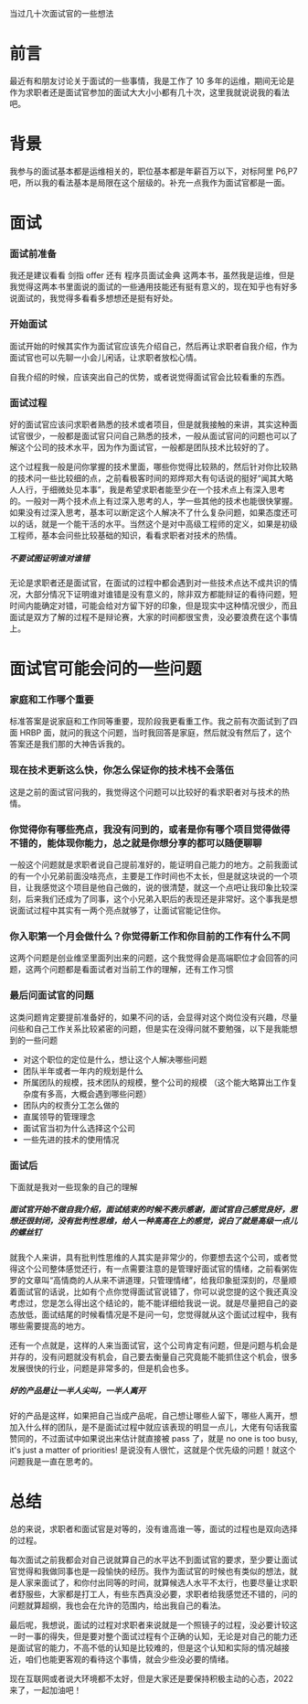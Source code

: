 当过几十次面试官的一些想法

# 前言
最近有和朋友讨论关于面试的一些事情，我是工作了 10 多年的运维，期间无论是作为求职者还是面试官参加的面试大大小小都有几十次，这里我就说说我的看法吧。

# 背景
我参与的面试基本都是运维相关的，职位基本都是年薪百万以下，对标阿里 P6,P7 吧，所以我的看法基本是局限在这个层级的。补充一点我作为面试官都是一面。

# 面试

### 面试前准备
我还是建议看看 剑指 offer 还有 程序员面试金典 这两本书，虽然我是运维，但是我觉得这两本书里面说的面试的一些通用技能还有挺有意义的，现在知乎也有好多说面试的，我觉得多看看多想想还是挺有好处。

### 开始面试
面试开始的时候其实作为面试官应该先介绍自己，然后再让求职者自我介绍，作为面试官也可以先聊一小会儿闲话，让求职者放松心情。

自我介绍的时候，应该突出自己的优势，或者说觉得面试官会比较看重的东西。

### 面试过程
好的面试官应该问求职者熟悉的技术或者项目，但是就我接触的来讲，其实这种面试官很少，一般都是面试官只问自己熟悉的技术，一般从面试官问的问题也可以了解这个公司的技术水平，因为作为面试官，一般都是团队技术比较好的了。

这个过程我一般是问你掌握的技术里面，哪些你觉得比较熟的，然后针对你比较熟的技术问一些比较细的点，之前看极客时间的郑烨郑大有句话说的挺好“闻其大略人人行，于细微处见本事”，我是希望求职者能至少在一个技术点上有深入思考的。一般对一两个技术点上有过深入思考的人，学一些其他的技术也能很快掌握。如果没有过深入思考，基本可以断定这个人解决不了什么复杂问题，如果态度还可以的话，就是一个能干活的水平。当然这个是对中高级工程师的定义，如果是初级工程师，基本会问些比较基础的知识，看看求职者对技术的热情。


##### 不要试图证明谁对谁错

无论是求职者还是面试官，在面试的过程中都会遇到对一些技术点达不成共识的情况，大部分情况下证明谁对谁错是没有意义的，除非双方都能辩证的看待问题，短时间内能确定对错，可能会给对方留下好的印象，但是现实中这种情况很少，而且面试是双方了解的过程不是辩论赛，大家的时间都很宝贵，没必要浪费在这个事情上。

# 面试官可能会问的一些问题

### 家庭和工作哪个重要

标准答案是说家庭和工作同等重要，现阶段我更看重工作。我之前有次面试到了四面 HRBP 面，就问的我这个问题，当时我回答是家庭，然后就没有然后了，这个答案还是我们那的大神告诉我的。

### 现在技术更新这么快，你怎么保证你的技术栈不会落伍

这是之前的面试官问我的，我觉得这个问题可以比较好的看求职者对与技术的热情。

### 你觉得你有哪些亮点，我没有问到的，或者是你有哪个项目觉得做得不错的，能体现你能力，总之就是你想分享的都可以随便聊聊

一般这个问题就是求职者说自己提前准好的，能证明自己能力的地方。之前我面试的有一个小兄弟前面没啥亮点，主要是工作时间也不太长，但是就这块说的一个项目，让我感觉这个项目是他自己做的，说的很清楚，就这一个点吧让我印象比较深刻，后来我们还成为了同事，这个小兄弟入职后的表现还是非常好。这个事我是想说面试过程中其实有一两个亮点就够了，让面试官能记住你。

### 你入职第一个月会做什么？你觉得新工作和你目前的工作有什么不同

这两个问题是创业维坚里面列出来的问题，这个我觉得会是高端职位才会回答的问题，这两个问题都是看面试者对当前工作的理解，还有工作习惯



### 最后问面试官的问题
这类问题肯定要提前准备好的，如果不问的话，会显得对这个岗位没有兴趣，尽量问些和自己工作关系比较紧密的问题，但是实在没得问就不要勉强，以下是我能想到的一些问题

- 对这个职位的定位是什么，想让这个人解决哪些问题
- 团队半年或者一年内的规划是什么
- 所属团队的规模，技术团队的规模，整个公司的规模 （这个能大略算出工作复杂度有多高，大概会遇到哪些问题）
- 团队内的权责分工怎么做的
- 直属领导的管理理念
- 面试官当初为什么选择这个公司
- 一些先进的技术的使用情况

### 面试后

下面就是我对一些现象的自己的理解

##### 面试官开始不做自我介绍，面试结束的时候不表示感谢，面试官自己感觉良好，思想还很封闭，没有批判性思维，给人一种高高在上的感觉，说白了就是高级一点儿的螺丝钉
就我个人来讲，具有批判性思维的人其实是非常少的，你要想去这个公司，或者觉得这个公司整体感觉还行，有一点需要注意的是管理好面试官的情绪，之前看粥佐罗的文章叫“高情商的人从来不讲道理，只管理情绪”，给我印象挺深刻的，尽量顺着面试官的话说，比如有个点你觉得面试官说错了，你可以说您提的这个我还真没考虑过，您是怎么得出这个结论的，能不能详细给我说一说。就是尽量把自己的姿态放低，面试结尾的时候看情况是不是问一句，您觉得就从这个面试过程中，我有哪些需要提高的地方。

还有一个点就是，这样的人来当面试官，这个公司肯定有问题，但是问题与机会是并存的，没有问题就没有机会，自己要去衡量自己究竟能不能抓住这个机会，很多发展很快的行业，问题是非常多的，但是机会也多。

##### 好的产品是让一半人尖叫，一半人离开
好的产品是这样，如果把自己当成产品呢，自己想让哪些人留下，哪些人离开，想加入什么样的团队，是不是面试过程中就应该表现的明显一点儿，大佬有句话我蛮赞同的，不过面试中如果说出来估计就直接被 pass 了，就是 no one is too busy, it's just a matter of priorities! 是说没有人很忙，这就是个优先级的问题！就这个问题我是一直在思考的。

# 总结
总的来说，求职者和面试官是对等的，没有谁高谁一等，面试的过程也是双向选择的过程。

每次面试之前我都会对自己说就算自己的水平达不到面试官的要求，至少要让面试官觉得和我做同事也是一段愉快的经历。我作为面试官的时候也有类似的想法，就是人家来面试了，和你付出同等的时间，就算候选人水平不太行，也要尽量让求职者舒服些，大家都是打工人，有些东西真没必要，求职者给我感觉还不错的，问的问题就算超纲，我也会在允许的范围内，给出我自己的看法。

最后呢，我想说，面试的过程对求职者来说就是一个照镜子的过程，没必要计较这一时一事的得失，但是要对整个面试过程有个正确的认知，无论是对自己的能力还是面试官的能力，不高不低的认知是比较难的，但是这个认知和实际的情况越接近，咱们也能更客观的看待这个事情，就会少些没必要的情绪。

现在互联网或者说大环境都不太好，但是大家还是要保持积极主动的心态，2022 来了，一起加油吧！

